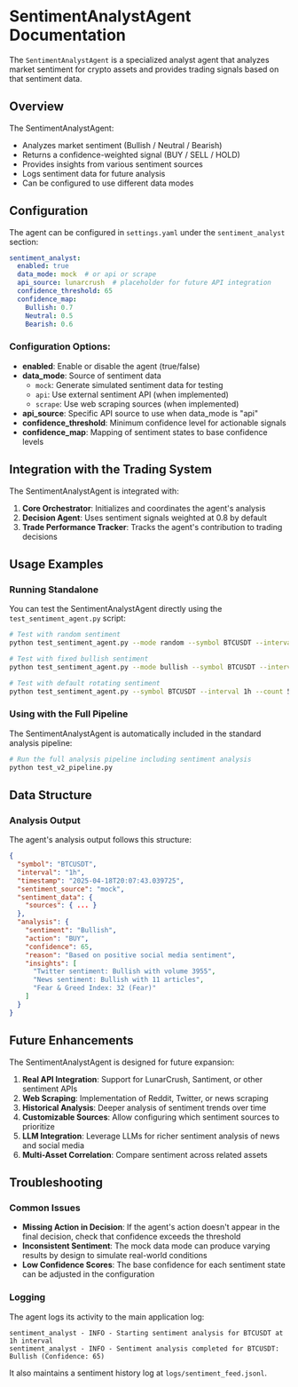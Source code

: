 # SentimentAnalystAgent Documentation

The `SentimentAnalystAgent` is a specialized analyst agent that analyzes market sentiment for crypto assets and provides trading signals based on that sentiment data.

## Overview

The SentimentAnalystAgent:
- Analyzes market sentiment (Bullish / Neutral / Bearish)
- Returns a confidence-weighted signal (BUY / SELL / HOLD)
- Provides insights from various sentiment sources
- Logs sentiment data for future analysis
- Can be configured to use different data modes

## Configuration

The agent can be configured in `settings.yaml` under the `sentiment_analyst` section:

```yaml
sentiment_analyst:
  enabled: true
  data_mode: mock  # or api or scrape
  api_source: lunarcrush  # placeholder for future API integration
  confidence_threshold: 65
  confidence_map:
    Bullish: 0.7
    Neutral: 0.5
    Bearish: 0.6
```

### Configuration Options:

- **enabled**: Enable or disable the agent (true/false)
- **data_mode**: Source of sentiment data
  - `mock`: Generate simulated sentiment data for testing
  - `api`: Use external sentiment API (when implemented)
  - `scrape`: Use web scraping sources (when implemented)
- **api_source**: Specific API source to use when data_mode is "api"
- **confidence_threshold**: Minimum confidence level for actionable signals
- **confidence_map**: Mapping of sentiment states to base confidence levels

## Integration with the Trading System

The SentimentAnalystAgent is integrated with:

1. **Core Orchestrator**: Initializes and coordinates the agent's analysis
2. **Decision Agent**: Uses sentiment signals weighted at 0.8 by default
3. **Trade Performance Tracker**: Tracks the agent's contribution to trading decisions

## Usage Examples

### Running Standalone

You can test the SentimentAnalystAgent directly using the `test_sentiment_agent.py` script:

```bash
# Test with random sentiment
python test_sentiment_agent.py --mode random --symbol BTCUSDT --interval 1h

# Test with fixed bullish sentiment
python test_sentiment_agent.py --mode bullish --symbol BTCUSDT --interval 1h

# Test with default rotating sentiment
python test_sentiment_agent.py --symbol BTCUSDT --interval 1h --count 5
```

### Using with the Full Pipeline

The SentimentAnalystAgent is automatically included in the standard analysis pipeline:

```bash
# Run the full analysis pipeline including sentiment analysis
python test_v2_pipeline.py
```

## Data Structure

### Analysis Output

The agent's analysis output follows this structure:

```json
{
  "symbol": "BTCUSDT",
  "interval": "1h",
  "timestamp": "2025-04-18T20:07:43.039725",
  "sentiment_source": "mock",
  "sentiment_data": {
    "sources": { ... }
  },
  "analysis": {
    "sentiment": "Bullish",
    "action": "BUY",
    "confidence": 65,
    "reason": "Based on positive social media sentiment",
    "insights": [
      "Twitter sentiment: Bullish with volume 3955",
      "News sentiment: Bullish with 11 articles",
      "Fear & Greed Index: 32 (Fear)"
    ]
  }
}
```

## Future Enhancements

The SentimentAnalystAgent is designed for future expansion:

1. **Real API Integration**: Support for LunarCrush, Santiment, or other sentiment APIs
2. **Web Scraping**: Implementation of Reddit, Twitter, or news scraping
3. **Historical Analysis**: Deeper analysis of sentiment trends over time
4. **Customizable Sources**: Allow configuring which sentiment sources to prioritize
5. **LLM Integration**: Leverage LLMs for richer sentiment analysis of news and social media
6. **Multi-Asset Correlation**: Compare sentiment across related assets

## Troubleshooting

### Common Issues

- **Missing Action in Decision**: If the agent's action doesn't appear in the final decision, check that confidence exceeds the threshold
- **Inconsistent Sentiment**: The mock data mode can produce varying results by design to simulate real-world conditions
- **Low Confidence Scores**: The base confidence for each sentiment state can be adjusted in the configuration

### Logging

The agent logs its activity to the main application log:

```
sentiment_analyst - INFO - Starting sentiment analysis for BTCUSDT at 1h interval
sentiment_analyst - INFO - Sentiment analysis completed for BTCUSDT: Bullish (Confidence: 65)
```

It also maintains a sentiment history log at `logs/sentiment_feed.jsonl`.
